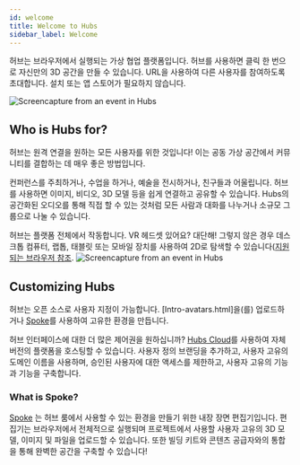 ```yaml
---
id: welcome
title: Welcome to Hubs
sidebar_label: Welcome
---
```


허브는 브라우저에서 실행되는 가상 협업 플랫폼입니다. 허브를 사용하면 클릭 한 번으로 자신만의 3D 공간을 만들 수 있습니다. URL을 사용하여 다른 사용자를 참여하도록 초대합니다. 설치 또는 앱 스토어가 필요하지 않습니다.

![Screencapture from an event in Hubs](img/hubs-business.jpeg)

## Who is Hubs for?
허브는 원격 연결을 원하는 모든 사용자를 위한 것입니다! 이는 공동 가상 공간에서 커뮤니티를 결합하는 데 매우 좋은 방법입니다.

컨퍼런스를 주최하거나, 수업을 하거나, 예술을 전시하거나, 친구들과 어울립니다. 허브를 사용하면 이미지, 비디오, 3D 모델 등을 쉽게 연결하고 공유할 수 있습니다. Hubs의 공간화된 오디오를 통해 직접 할 수 있는 것처럼 모든 사람과 대화를 나누거나 소규모 그룹으로 나눌 수 있습니다.

허브는 플랫폼 전체에서 작동합니다. VR 헤드셋 있어요? 대단해! 그렇지 않은 경우 데스크톱 컴퓨터, 랩톱, 태블릿 또는 모바일 장치를 사용하여 2D로 탐색할 수 있습니다([지원되는 브라우저 참조](hubs-create-join-rooms.html#for-2d-experience).
![Screencapture from an event in Hubs](../../website/static/img/hubs-scenes3.jpeg)


## Customizing Hubs
허브는 오픈 소스로 사용자 지정이 가능합니다. [Intro-avatars.html]을(를) 업로드하거나 [Spoke](Intro-spoke.html)를 사용하여 고유한 환경을 만듭니다.

허브 인터페이스에 대한 더 많은 제어권을 원하십니까? [Hubs Cloud](hubs-cloud-intro.html)를 사용하여 자체 버전의 플랫폼을 호스팅할 수 있습니다. 사용자 정의 브랜딩을 추가하고, 사용자 고유의 도메인 이름을 사용하며, 승인된 사용자에 대한 액세스를 제한하고, 사용자 고유의 기능과 기능을 구축합니다.

### What is Spoke? 
[Spoke](intro-spoke.html) 는 허브 룸에서 사용할 수 있는 환경을 만들기 위한 내장 장면 편집기입니다. 편집기는 브라우저에서 전체적으로 실행되며 프로젝트에서 사용할 사용자 고유의 3D 모델, 이미지 및 파일을 업로드할 수 있습니다. 또한 빌딩 키트와 콘텐츠 공급자와의 통합을 통해 완벽한 공간을 구축할 수 있습니다!

